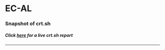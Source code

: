 # EC-AL
### Snapshot of crt.sh
##### Click [here](https://crt.sh/?q=592C508E39D7665F844586C3B9E765AFD5D80BBE05F9289CB0DED5711AC9C10A) for a live crt.sh report

---
